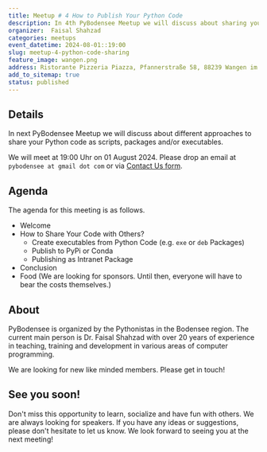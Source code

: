 ```yaml
---
title: Meetup # 4 How to Publish Your Python Code
description: In 4th PyBodensee Meetup we will discuss about sharing your Python Code with others.
organizer:  Faisal Shahzad
categories: meetups
event_datetime: 2024-08-01::19:00
slug: meetup-4-python-code-sharing
feature_image: wangen.png
address: Ristorante Pizzeria Piazza, Pfannerstraße 58, 88239 Wangen im Allgäu, Germany
add_to_sitemap: true
status: published
---
```


## Details
In next PyBodensee Meetup we will discuss about different approaches to share your Python code as scripts, packages and/or executables.

We will meet at 19:00 Uhr on 01 August 2024. Please drop an email at ``pybodensee at gmail dot com`` or via [Contact Us form](/pages/contact/).

## Agenda

The agenda for this meeting is as follows. 

- Welcome
- How to Share Your Code with Others?
    - Create executables from Python Code (e.g. `exe` or `deb` Packages)
    - Publish to PyPi or Conda
    - Publishing as Intranet Package 
- Conclusion
- Food (We are looking for sponsors. Until then, everyone will have to bear the costs themselves.)

## About

PyBodensee is organized by the Pythonistas in the Bodensee region. The current main person is Dr. Faisal Shahzad with over 20 years of experience in teaching, training and development in various areas of computer programming.

We are looking for new like minded members. Please get in touch!


## See you soon!
Don't miss this opportunity to learn, socialize and have fun with others. We are always looking for speakers. If you have any ideas or suggestions, please don't hesitate to let us know. We look forward to seeing you at the next meeting!